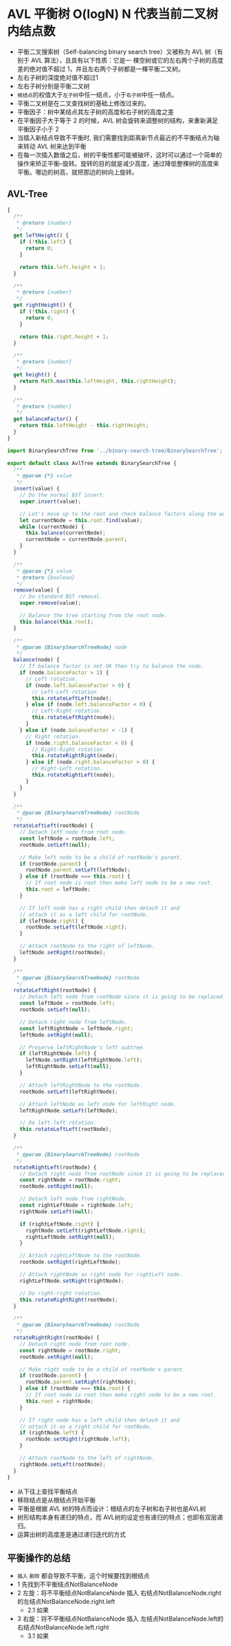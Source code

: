 # AVL 平衡树 O(logN) N 代表当前二叉树内结点数

- 平衡二叉搜索树（Self-balancing binary search tree）又被称为 AVL 树（有别于 AVL 算法），且具有以下性质：它是一 棵空树或它的左右两个子树的高度差的绝对值不超过 1，并且左右两个子树都是一棵平衡二叉树。
- 左右子树的深度绝对值不超过1
- 左右子树分别是平衡二叉树
- `根结点`的权值大于`左子树`中任一结点，小于`右子树`中任一结点。
- 平衡二叉树是在二叉查找树的基础上修改过来的。
- 平衡因子：树中某结点其左子树的高度和右子树的高度之差
- 在平衡因子大于等于 2 的时候，AVL 树会旋转来调整树的结构，来重新满足平衡因子小于 2
- 当插入新结点导致不平衡时, 我们需要找到距离新节点最近的不平衡结点为轴来转动 AVL 树来达到平衡
- 在每一次插入数值之后，树的平衡性都可能被破坏，这时可以通过一个简单的操作来矫正平衡–旋转。旋转的目的就是减少高度，通过降低整棵树的高度来平衡。哪边的树高，就把那边的树向上旋转。

## AVL-Tree

```js
{
  /**
   * @return {number}
   */
  get leftHeight() {
    if (!this.left) {
      return 0;
    }

    return this.left.height + 1;
  }

  /**
   * @return {number}
   */
  get rightHeight() {
    if (!this.right) {
      return 0;
    }

    return this.right.height + 1;
  }

  /**
   * @return {number}
   */
  get height() {
    return Math.max(this.leftHeight, this.rightHeight);
  }

  /**
   * @return {number}
   */
  get balanceFactor() {
    return this.leftHeight - this.rightHeight;
  }
}
```

```js
import BinarySearchTree from '../binary-search-tree/BinarySearchTree';

export default class AvlTree extends BinarySearchTree {
  /**
   * @param {*} value
   */
  insert(value) {
    // Do the normal BST insert.
    super.insert(value);

    // Let's move up to the root and check balance factors along the way.
    let currentNode = this.root.find(value);
    while (currentNode) {
      this.balance(currentNode);
      currentNode = currentNode.parent;
    }
  }

  /**
   * @param {*} value
   * @return {boolean}
   */
  remove(value) {
    // Do standard BST removal.
    super.remove(value);

    // Balance the tree starting from the root node.
    this.balance(this.root);
  }

  /**
   * @param {BinarySearchTreeNode} node
   */
  balance(node) {
    // If balance factor is not OK then try to balance the node.
    if (node.balanceFactor > 1) {
      // Left rotation.
      if (node.left.balanceFactor > 0) {
        // Left-Left rotation
        this.rotateLeftLeft(node);
      } else if (node.left.balanceFactor < 0) {
        // Left-Right rotation.
        this.rotateLeftRight(node);
      }
    } else if (node.balanceFactor < -1) {
      // Right rotation.
      if (node.right.balanceFactor < 0) {
        // Right-Right rotation
        this.rotateRightRight(node);
      } else if (node.right.balanceFactor > 0) {
        // Right-Left rotation.
        this.rotateRightLeft(node);
      }
    }
  }

  /**
   * @param {BinarySearchTreeNode} rootNode
   */
  rotateLeftLeft(rootNode) {
    // Detach left node from root node.
    const leftNode = rootNode.left;
    rootNode.setLeft(null);

    // Make left node to be a child of rootNode's parent.
    if (rootNode.parent) {
      rootNode.parent.setLeft(leftNode);
    } else if (rootNode === this.root) {
      // If root node is root then make left node to be a new root.
      this.root = leftNode;
    }

    // If left node has a right child then detach it and
    // attach it as a left child for rootNode.
    if (leftNode.right) {
      rootNode.setLeft(leftNode.right);
    }

    // Attach rootNode to the right of leftNode.
    leftNode.setRight(rootNode);
  }

  /**
   * @param {BinarySearchTreeNode} rootNode
   */
  rotateLeftRight(rootNode) {
    // Detach left node from rootNode since it is going to be replaced.
    const leftNode = rootNode.left;
    rootNode.setLeft(null);

    // Detach right node from leftNode.
    const leftRightNode = leftNode.right;
    leftNode.setRight(null);

    // Preserve leftRightNode's left subtree.
    if (leftRightNode.left) {
      leftNode.setRight(leftRightNode.left);
      leftRightNode.setLeft(null);
    }

    // Attach leftRightNode to the rootNode.
    rootNode.setLeft(leftRightNode);

    // Attach leftNode as left node for leftRight node.
    leftRightNode.setLeft(leftNode);

    // Do left-left rotation.
    this.rotateLeftLeft(rootNode);
  }

  /**
   * @param {BinarySearchTreeNode} rootNode
   */
  rotateRightLeft(rootNode) {
    // Detach right node from rootNode since it is going to be replaced.
    const rightNode = rootNode.right;
    rootNode.setRight(null);

    // Detach left node from rightNode.
    const rightLeftNode = rightNode.left;
    rightNode.setLeft(null);

    if (rightLeftNode.right) {
      rightNode.setLeft(rightLeftNode.right);
      rightLeftNode.setRight(null);
    }

    // Attach rightLeftNode to the rootNode.
    rootNode.setRight(rightLeftNode);

    // Attach rightNode as right node for rightLeft node.
    rightLeftNode.setRight(rightNode);

    // Do right-right rotation.
    this.rotateRightRight(rootNode);
  }

  /**
   * @param {BinarySearchTreeNode} rootNode
   */
  rotateRightRight(rootNode) {
    // Detach right node from root node.
    const rightNode = rootNode.right;
    rootNode.setRight(null);

    // Make right node to be a child of rootNode's parent.
    if (rootNode.parent) {
      rootNode.parent.setRight(rightNode);
    } else if (rootNode === this.root) {
      // If root node is root then make right node to be a new root.
      this.root = rightNode;
    }

    // If right node has a left child then detach it and
    // attach it as a right child for rootNode.
    if (rightNode.left) {
      rootNode.setRight(rightNode.left);
    }

    // Attach rootNode to the left of rightNode.
    rightNode.setLeft(rootNode);
  }
}
```

- 从下往上查找平衡结点
- 移除结点是从根结点开始平衡
- 平衡是根据 AVL 树的特点而设计：根结点的左子树和右子树也是AVL树
- 树形结构本身有递归的特点，而 AVL树的设定也有递归的特点；也即有双层递归。
- 运算出树的高度差是通过递归迭代的方式

## 平衡操作的总结

- `插入` `删除` 都会导致不平衡，这个时候要找到根结点
- 1 先找到不平衡结点NotBalanceNode
- 2 左旋：将不平衡结点NotBalanceNode 插入 右结点NotBalanceNode.right的左结点NotBalanceNode.right.left
  - 2.1 如果
- 3 右旋：将不平衡结点NotBalanceNode 插入 左结点NotBalanceNode.left的右结点NotBalanceNode.left.right
  - 3.1 如果
